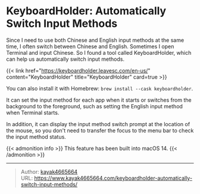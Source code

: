 # KeyboardHolder: Automatically Switch Input Methods

Since I need to use both Chinese and English input methods at the same time, I often switch between Chinese and English. Sometimes I open Terminal and input Chinese. So I found a tool called KeyboardHolder, which can help us automatically switch input methods.
<!--more-->

{{< link href="https://keyboardholder.leavesc.com/en-us/" content="KeyboardHolder" title="KeyboardHolder" card=true >}}

You can also install it with Homebrew: `brew install --cask keyboardholder`.

It can set the input method for each app when it starts or switches from the background to the foreground, such as setting the English input method when Terminal starts.

In addition, it can display the input method switch prompt at the location of the mouse, so you don't need to transfer the focus to the menu bar to check the input method status.

{{< admonition info >}}
This feature has been built into macOS 14.
{{< /admonition >}}

---

> Author: [kayak4665664](https://github.com/kayak4665664)  
> URL: https://www.kayak4665664.com/keyboardholder-automatically-switch-input-methods/  

